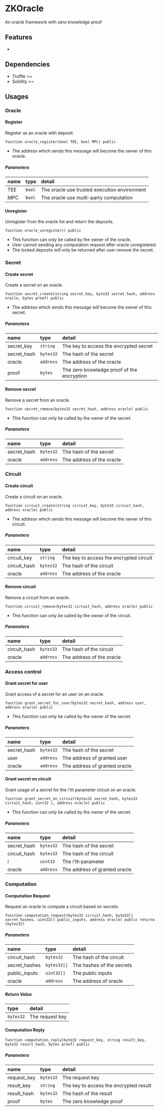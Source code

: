 # ZKOracle
An oracle framework with zero knowledge proof

## Features

* 

## Dependencies

* Truffle >=
* Solidity >=

## Usages

### Oracle

#### Register
Register as an oracle with deposit.

`function oracle_register(bool TEE, bool MPC) public`

* The address which sends this message will become the owner of this oracle.

##### Parameters

| name | type | detail |
| :-- | :-- | :-- |
| TEE | `bool` | The oracle use trusted execution environment |
| MPC | `bool` | The oracle use multi-party computation |

#### Unregister
Unregister from the oracle list and return the deposits.

`function oracle_unregister() public`

* This function can only be called by the owner of the oracle.
* User cannot sending any computation request after oracle unregistered.
* The locked deposits will only be returned after user remove the secret.

### Secret

#### Create secret
Create a secret on an oracle.

`function secret_create(string secret_key, byte32 secret_hash, address oracle, bytes proof) public`

* The address which sends this message will become the owner of this secret.

##### Parameters

| name | type | detail |
| :-- | :-- | :-- |
| secret_key | `string` | The key to access the encrypted secret |
| secret_hash | `bytes32` | The hash of the secret |
| oracle | `address` | The address of the oracle |
| proof | `bytes` | The zero knowledge proof of the encryption |

#### Remove secret
Remove a secret from an oracle.

`function secret_remove(bytes32 secret_hash, address oracle) public`

* This function can only be called by the owner of the secret.

##### Parameters

| name | type | detail |
| :-- | :-- | :-- |
| secret_hash | `bytes32` | The hash of the secret |
| oracle | `address` | The address of the oracle |

### Circuit

#### Create circuit
Create a circuit on an oracle.

`function circuit_create(string circuit_key, byte32 circuit_hash, address oracle) public`

* The address which sends this message will become the owner of this circuit.

##### Parameters

| name | type | detail |
| :-- | :-- | :-- |
| circuit_key | `string` | The key to access the encrypted circuit |
| circuit_hash | `bytes32` | The hash of the circuit |
| oracle | `address` | The address of the oracle |

#### Remove circuit
Remove a circuit from an oracle.

`function circuit_remove(bytes32 circuit_hash, address oracle) public`

* This function can only be called by the owner of the circuit.

##### Parameters

| name | type | detail |
| :-- | :-- | :-- |
| circuit_hash | `bytes32` | The hash of the circuit |
| oracle | `address` | The address of the oracle |

### Access control

#### Grant secret for user
Grant access of a secret for an user on an oracle.

`function grant_secret_for_user(bytes32 secret_hash, address user, address oracle) public`

* This function can only be called by the owner of the secret.

##### Parameters

| name | type | detail |
| :-- | :-- | :-- |
| secret_hash | `bytes32` | The hash of the secret |
| user | `address` | The address of granted user |
| oracle | `address` | The address of granted oracle |

#### Grant secret on circuit
Grant usage of a secret for the i'th parameter circuit on an oracle.

`function grant_secret_on_circuit(bytes32 secret_hash, bytes32 circuit_hash, uint32 i, address oracle) public`

* This function can only be called by the owner of the secret.

##### Parameters

| name | type | detail |
| :-- | :-- | :-- |
| secret_hash | `bytes32` | The hash of the secret |
| circuit_hash | `bytes32` | The hash of the circuit |
| i | `uint32` | The i'th parameter |
| oracle | `address` | The address of granted oracle |

### Computation

#### Computation Request
Request an oracle to compute a circuit based on secrets.

`function computation_request(bytes32 circuit_hash, byte32[] secret_hashes, uint32[] public_inputs, address oracle) public returns (bytes32)`

##### Parameters

| name | type | detail |
| :-- | :-- | :-- |
| circuit_hash | `bytes32` | The hash of the circuit |
| secret_hashes | `bytes32[]` | The hashes of the secrets |
| public_inputs | `uint32[]` | The public inputs |
| oracle | `address` | The address of oracle |

##### Return Value

| type | detail |
| :-- | :-- |
| `bytes32` | The request key |

#### Computation Reply

`function computation_reply(byte32 request_key, string result_key, byte32 result_hash, bytes proof) public`

##### Parameters

| name | type | detail |
| :-- | :-- | :-- |
| request_key | `bytes32` | The request key |
| result_key | `string` | The key to access the encrypted result |
| result_hash | `bytes32` | The hash of the result |
| proof | `bytes` | The zero knowledge proof |

<!--
### Return values

| name | detail |
| :-- | :-- |
| SUCCESS | The operation successfully |
| EACCESS |  |

##### Return Value

| type | detail |
| :-- | :-- |
| `uint8` | Success or not |
-->

